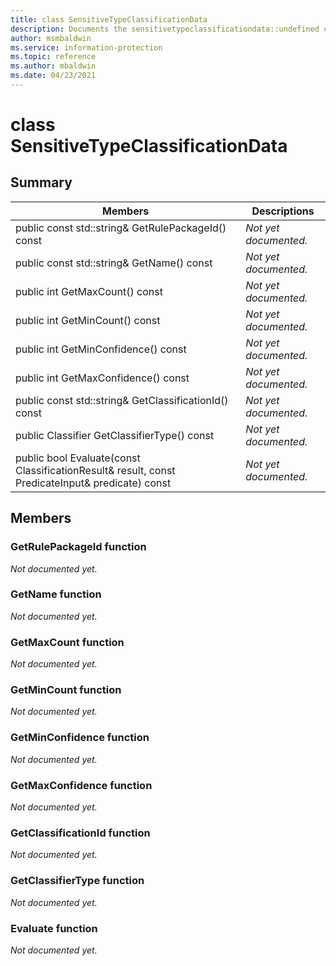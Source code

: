 ```yaml
---
title: class SensitiveTypeClassificationData 
description: Documents the sensitivetypeclassificationdata::undefined class of the Microsoft Information Protection (MIP) SDK.
author: msmbaldwin
ms.service: information-protection
ms.topic: reference
ms.author: mbaldwin
ms.date: 04/23/2021
---
```


# class SensitiveTypeClassificationData 
  
## Summary
 Members                        | Descriptions                                
--------------------------------|---------------------------------------------
public const std::string& GetRulePackageId() const  | _Not yet documented._
public const std::string& GetName() const  | _Not yet documented._
public int GetMaxCount() const  | _Not yet documented._
public int GetMinCount() const  | _Not yet documented._
public int GetMinConfidence() const  | _Not yet documented._
public int GetMaxConfidence() const  | _Not yet documented._
public const std::string& GetClassificationId() const  | _Not yet documented._
public Classifier GetClassifierType() const  | _Not yet documented._
public bool Evaluate(const ClassificationResult& result, const PredicateInput& predicate) const  | _Not yet documented._
  
## Members
  
### GetRulePackageId function
_Not documented yet._

  
### GetName function
_Not documented yet._

  
### GetMaxCount function
_Not documented yet._

  
### GetMinCount function
_Not documented yet._

  
### GetMinConfidence function
_Not documented yet._

  
### GetMaxConfidence function
_Not documented yet._

  
### GetClassificationId function
_Not documented yet._

  
### GetClassifierType function
_Not documented yet._

  
### Evaluate function
_Not documented yet._
